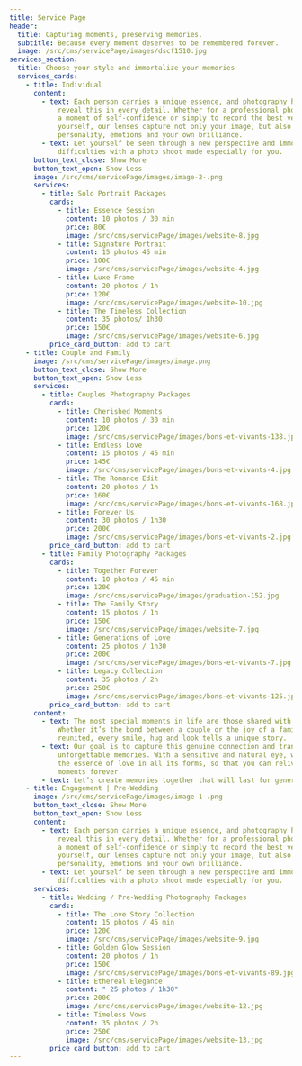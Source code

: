 ```yaml
---
title: Service Page
header:
  title: Capturing moments, preserving memories.
  subtitle: Because every moment deserves to be remembered forever.
  image: /src/cms/servicePage/images/dscf1510.jpg
services_section:
  title: Choose your style and immortalize your memories
  services_cards:
    - title: Individual
      content:
        - text: Each person carries a unique essence, and photography has the power to
            reveal this in every detail. Whether for a professional photo shoot,
            a moment of self-confidence or simply to record the best version of
            yourself, our lenses capture not only your image, but also your
            personality, emotions and your own brilliance.
        - text: Let yourself be seen through a new perspective and immortalize your
            difficulties with a photo shoot made especially for you.
      button_text_close: Show More
      button_text_open: Show Less
      image: /src/cms/servicePage/images/image-2-.png
      services:
        - title: Solo Portrait Packages
          cards:
            - title: Essence Session
              content: 10 photos / 30 min
              price: 80€
              image: /src/cms/servicePage/images/website-8.jpg
            - title: Signature Portrait
              content: 15 photos 45 min
              price: 100€
              image: /src/cms/servicePage/images/website-4.jpg
            - title: Luxe Frame
              content: 20 photos / 1h
              price: 120€
              image: /src/cms/servicePage/images/website-10.jpg
            - title: The Timeless Collection
              content: 35 photos/ 1h30
              price: 150€
              image: /src/cms/servicePage/images/website-6.jpg
          price_card_button: add to cart
    - title: Couple and Family
      image: /src/cms/servicePage/images/image.png
      button_text_close: Show More
      button_text_open: Show Less
      services:
        - title: Couples Photography Packages
          cards:
            - title: Cherished Moments
              content: 10 photos / 30 min
              price: 120€
              image: /src/cms/servicePage/images/bons-et-vivants-138.jpg
            - title: Endless Love
              content: 15 photos / 45 min
              price: 145€
              image: /src/cms/servicePage/images/bons-et-vivants-4.jpg
            - title: The Romance Edit
              content: 20 photos / 1h
              price: 160€
              image: /src/cms/servicePage/images/bons-et-vivants-168.jpg
            - title: Forever Us
              content: 30 photos / 1h30
              price: 200€
              image: /src/cms/servicePage/images/bons-et-vivants-2.jpg
          price_card_button: add to cart
        - title: Family Photography Packages
          cards:
            - title: Together Forever
              content: 10 photos / 45 min
              price: 120€
              image: /src/cms/servicePage/images/graduation-152.jpg
            - title: The Family Story
              content: 15 photos / 1h
              price: 150€
              image: /src/cms/servicePage/images/website-7.jpg
            - title: Generations of Love
              content: 25 photos / 1h30
              price: 200€
              image: /src/cms/servicePage/images/bons-et-vivants-7.jpg
            - title: Legacy Collection
              content: 35 photos / 2h
              price: 250€
              image: /src/cms/servicePage/images/bons-et-vivants-125.jpg
          price_card_button: add to cart
      content:
        - text: The most special moments in life are those shared with those we love.
            Whether it’s the bond between a couple or the joy of a family
            reunited, every smile, hug and look tells a unique story.
        - text: Our goal is to capture this genuine connection and transform it into
            unforgettable memories. With a sensitive and natural eye, we capture
            the essence of love in all its forms, so that you can relive these
            moments forever.
        - text: Let’s create memories together that will last for generations!
    - title: Engagement | Pre-Wedding
      image: /src/cms/servicePage/images/image-1-.png
      button_text_close: Show More
      button_text_open: Show Less
      content:
        - text: Each person carries a unique essence, and photography has the power to
            reveal this in every detail. Whether for a professional photo shoot,
            a moment of self-confidence or simply to record the best version of
            yourself, our lenses capture not only your image, but also your
            personality, emotions and your own brilliance.
        - text: Let yourself be seen through a new perspective and immortalize your
            difficulties with a photo shoot made especially for you.
      services:
        - title: Wedding / Pre-Wedding Photography Packages
          cards:
            - title: The Love Story Collection
              content: 15 photos / 45 min
              price: 120€
              image: /src/cms/servicePage/images/website-9.jpg
            - title: Golden Glow Session
              content: 20 photos / 1h
              price: 150€
              image: /src/cms/servicePage/images/bons-et-vivants-89.jpg
            - title: Ethereal Elegance
              content: " 25 photos / 1h30"
              price: 200€
              image: /src/cms/servicePage/images/website-12.jpg
            - title: Timeless Vows
              content: 35 photos / 2h
              price: 250€
              image: /src/cms/servicePage/images/website-13.jpg
          price_card_button: add to cart
---
```


